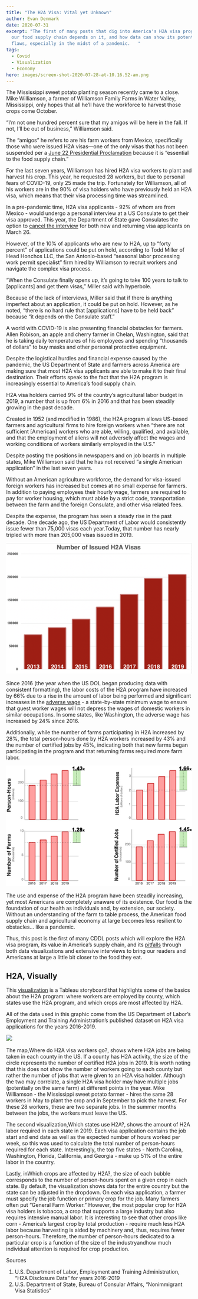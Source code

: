 ```yaml
---
title: "The H2A Visa: Vital yet Unknown"
author: Evan Denmark
date: 2020-07-31
excerpt: "The first of many posts that dig into America's H2A visa program, how
  our food supply chain depends on it, and how data can show its potential
  flaws, especially in the midst of a pandemic.   "
tags:
  - Covid
  - Visualization
  - Economy
hero: images/screen-shot-2020-07-28-at-10.16.52-am.png
---
```

The Mississippi sweet potato planting season recently came to a close. Mike Williamson, a farmer of Williamson Family Farms in Water Valley, Mississippi, only hopes that all he’ll have the workforce to harvest those crops come October. 

“I’m not one hundred percent sure that my amigos will be here in the fall. If not, I’ll be out of business,” Williamson said.

The “amigos” he refers to are his farm workers from Mexico, specifically those who were issued H2A visas—one of the only visas that has not been suspended per a [June 22 Presidential Proclamation](https://www.whitehouse.gov/presidential-actions/proclamation-suspending-entry-aliens-present-risk-u-s-labor-market-following-coronavirus-outbreak/) because it is “essential to the food supply chain.”

For the last seven years, Williamson has hired H2A visa workers to plant and harvest his crop. This year, he requested 28 workers, but due to personal fears of COVID-19, only 25 made the trip. Fortunately for Williamson, all of his workers are in the 90% of visa holders who have previously held an H2A visa, which means that their visa processing time was streamlined.

In a pre-pandemic time, H2A visa applicants - 92% of whom are from Mexico - would undergo a personal interview at a US Consulate to get their visa approved. This year, the Department of State gave Consulates the option to [cancel the interview](https://travel.state.gov/content/travel/en/News/visas-news/important-announcement-on-h2-visas.html) for both new and returning visa applicants on March 26.

However, of the 10% of applicants who are new to H2A, up to “forty percent” of applications could be put on hold, according to Todd Miller of Head Honchos LLC, the San Antonio-based “seasonal labor processing work permit specialist” firm hired by Williamson to recruit workers and navigate the complex visa process.

“When the Consulate finally opens up, it’s going to take 100 years to talk to \[applicants] and get them visas,” Miller said with hyperbole.

Because of the lack of interviews, Miller said that if there is anything imperfect about an application, it could be put on hold. However, as he noted, “there is no hard rule that \[applications] have to be held back” because “it depends on the Consulate staff.”

A world with COVID-19 is also presenting financial obstacles for farmers. Allen Robison, an apple and cherry farmer in Chelan, Washington, said that he is taking daily temperatures of his employees and spending “thousands of dollars” to buy masks and other personal protective equipment.

Despite the logistical hurdles and financial expense caused by the pandemic, the US Department of State and farmers across America are making sure that most H2A visa applicants are able to make it to their final destination. Their efforts speak to the fact that the H2A program is increasingly essential to America’s food supply chain.

H2A visa holders carried 9% of the country’s agricultural labor budget in 2019, a number that is up from 6% in 2016 and that has been steadily growing in the past decade.

Created in 1952 (and modified in 1986), the H2A program allows US-based farmers and agricultural firms to hire foreign workers when “there are not sufficient \[American] workers who are able, willing, qualified, and available, and that the employment of aliens will not adversely affect the wages and working conditions of workers similarly employed in the U.S.”

Despite posting the positions in newspapers and on job boards in multiple states, Mike Williamson said that he has not received “a single American application” in the last seven years.

Without an American agriculture workforce, the demand for visa-issued foreign workers has increased but comes at no small expense for farmers. In addition to paying employees their hourly wage, farmers are required to pay for worker housing, which must abide by a strict code, transportation between the farm and the foreign Consulate, and other visa related fees.

Despite the expense, the program has seen a steady rise in the past decade. One decade ago, the US Department of Labor would consistently issue fewer than 75,000 visas each year.Today, that number has nearly tripled with more than 205,000 visas issued in 2019.

![](images/screen-shot-2020-07-27-at-2.36.51-pm.png)

Since 2016 (the year when the US DOL began producing data with consistent formatting), the labor costs of the H2A program have increased by 66% due to a rise in the amount of labor being performed and significant increases in the [adverse wage](http://www.mobilefarmware.com/support/wams/aewr/) - a state-by-state minimum wage to ensure that guest worker wages will not depress the wages of domestic workers in similar occupations. In some states, like Washington, the adverse wage has increased by 24% since 2016.

Additionally, while the number of farms participating in H2A increased by 28%, the total person-hours done by H2A workers increased by 43% and the number of certified jobs by 45%, indicating both that new farms began participating in the program and that returning farms required more farm labor.

![](images/2016v2020.png)

The use and expense of the H2A program have been steadily increasing, yet most Americans are completely unaware of its existence. Our food is the foundation of our health as individuals and, by extension, our society. Without an understanding of the farm to table process, the American food supply chain and agricultural economy at large becomes less resilient to obstacles… like a pandemic.

Thus, this post is the first of many CDDL posts which will explore the H2A visa program, its value in America’s supply chain, and its [pitfalls](http://www.ruralneighborhoods.org/wp-content/uploads/2014/03/no-way-to-treat-a-guest.pdf) through both data visualizations and extensive interviews to bring our readers and Americans at large a little bit closer to the food they eat.



## H2A, Visually

This [visualization](https://public.tableau.com/profile/evan.denmark#!/vizhome/TheImpactofH2A/Story1?publish=yes) is a Tableau storyboard that highlights some of the basics about the H2A program: where workers are employed by county, which states use the H2A program, and which crops are most affected by H2A.

All of the data used in this graphic come from the US Department of Labor’s Employment and Training Administration’s published dataset on H2A visa applications for the years 2016-2019.

<div class='tableauPlaceholder' id='viz1595946521384' style='position: relative'><noscript><a href='#'><img alt=' ' src='https:&#47;&#47;public.tableau.com&#47;static&#47;images&#47;Th&#47;TheImpactofH2A&#47;Story1&#47;1_rss.png' style='border: none' /></a></noscript><object class='tableauViz'  style='display:none;'><param name='host_url' value='https%3A%2F%2Fpublic.tableau.com%2F' /> <param name='embed_code_version' value='3' /> <param name='site_root' value='' /><param name='name' value='TheImpactofH2A&#47;Story1' /><param name='tabs' value='no' /><param name='toolbar' value='yes' /><param name='static_image' value='https:&#47;&#47;public.tableau.com&#47;static&#47;images&#47;Th&#47;TheImpactofH2A&#47;Story1&#47;1.png' /> <param name='animate_transition' value='yes' /><param name='display_static_image' value='yes' /><param name='display_spinner' value='yes' /><param name='display_overlay' value='yes' /><param name='display_count' value='yes' /><param name='language' value='en' /><param name='filter' value='publish=yes' /></object></div>                <script type='text/javascript'>                    var divElement = document.getElementById('viz1595946521384');                    var vizElement = divElement.getElementsByTagName('object')[0];                    vizElement.style.width='100%';vizElement.style.height=(divElement.offsetWidth*0.75)+'px';                    var scriptElement = document.createElement('script');                    scriptElement.src = 'https://public.tableau.com/javascripts/api/viz_v1.js';                    vizElement.parentNode.insertBefore(scriptElement, vizElement);                </script>

The map,Where do H2A visa workers go?, shows where H2A jobs are being taken in each county in the US. If a county has H2A activity, the size of the circle represents the number of certified H2A jobs in 2019. It is worth noting that this does not show the number of workers going to each county but rather the number of jobs that were given to an H2A visa holder. Although the two may correlate, a single H2A visa holder may have multiple jobs (potentially on the same farm) at different points in the year. Mike Williamson - the Mississippi sweet potato farmer - hires the same 28 workers in May to plant the crop and in September to pick the harvest. For these 28 workers, these are two separate jobs. In the summer months between the jobs, the workers must leave the US.

The second visualization,Which states use H2A?, shows the amount of H2A labor required in each state in 2019. Each visa application contains the job start and end date as well as the expected number of hours worked per week, so this was used to calculate the total number of person-hours required for each state. Interestingly, the top five states - North Carolina, Washington, Florida, California, and Georgia - make up 51% of the entire labor in the country.

Lastly, inWhich crops are affected by H2A?, the size of each bubble corresponds to the number of person-hours spent on a given crop in each state. By default, the visualization shows data for the entire country but the state can be adjusted in the dropdown. On each visa application, a farmer must specify the job function or primary crop for the job. Many farmers often put “General Farm Worker.” However, the most popular crop for H2A visa holders is tobacco, a crop that supports a large industry but also requires intensive manual labor. It is interesting to see that other crops like corn - America’s largest crop by total production - require much less H2A labor because harvesting is aided by machinery and, thus, requires fewer person-hours. Therefore, the number of person-hours dedicated to a particular crop is a function of the size of the industryandhow much individual attention is required for crop production.

Sources

1. U.S. Department of Labor, Employment and Training Administration, “H2A Disclosure Data” for years 2016-2019
2. U.S. Department of State, Bureau of Consular Affairs, “Nonimmigrant Visa Statistics”